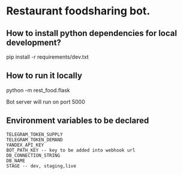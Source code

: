 # Restaurant foodsharing bot.

## How to install python dependencies for local development?

pip install -r requirements/dev.txt


## How to run it locally

python -m rest_food.flask

Bot server will run on port 5000


## Environment variables to be declared
```
TELEGRAM_TOKEN_SUPPLY
TELEGRAM_TOKEN_DEMAND
YANDEX_API_KEY
BOT_PATH_KEY -- key to be added into webhook url
DB_CONNECTION_STRING 
DB_NAME 
STAGE -- dev, staging,live
```
